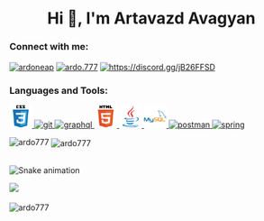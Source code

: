 <h1 align="center">Hi 👋, I'm Artavazd Avagyan</h1>
<h3 align="left">Connect with me:</h3>
<p align="left">
<a href="https://fb.com/ardoneap" target="blank"><img align="center" src="https://raw.githubusercontent.com/rahuldkjain/github-profile-readme-generator/master/src/images/icons/Social/facebook.svg" alt="ardoneap" height="30" width="40" /></a>
<a href="https://instagram.com/ardo.777" target="blank"><img align="center" src="https://raw.githubusercontent.com/rahuldkjain/github-profile-readme-generator/master/src/images/icons/Social/instagram.svg" alt="ardo.777" height="30" width="40" /></a>
<a href="https://discord.gg/https://discord.gg/jB26FFSD" target="blank"><img align="center" src="https://raw.githubusercontent.com/rahuldkjain/github-profile-readme-generator/master/src/images/icons/Social/discord.svg" alt="https://discord.gg/jB26FFSD" height="30" width="40" /></a>
</p>

<h3 align="left">Languages and Tools:</h3>
<p align="left"> <a href="https://www.w3schools.com/css/" target="_blank" rel="noreferrer"> <img src="https://raw.githubusercontent.com/devicons/devicon/master/icons/css3/css3-original-wordmark.svg" alt="css3" width="40" height="40"/> </a> <a href="https://git-scm.com/" target="_blank" rel="noreferrer"> <img src="https://www.vectorlogo.zone/logos/git-scm/git-scm-icon.svg" alt="git" width="40" height="40"/> </a> <a href="https://graphql.org" target="_blank" rel="noreferrer"> <img src="https://www.vectorlogo.zone/logos/graphql/graphql-icon.svg" alt="graphql" width="40" height="40"/> </a> <a href="https://www.w3.org/html/" target="_blank" rel="noreferrer"> <img src="https://raw.githubusercontent.com/devicons/devicon/master/icons/html5/html5-original-wordmark.svg" alt="html5" width="40" height="40"/> </a> <a href="https://www.java.com" target="_blank" rel="noreferrer"> <img src="https://raw.githubusercontent.com/devicons/devicon/master/icons/java/java-original.svg" alt="java" width="40" height="40"/> </a> <a href="https://www.mysql.com/" target="_blank" rel="noreferrer"> <img src="https://raw.githubusercontent.com/devicons/devicon/master/icons/mysql/mysql-original-wordmark.svg" alt="mysql" width="40" height="40"/> </a> <a href="https://postman.com" target="_blank" rel="noreferrer"> <img src="https://www.vectorlogo.zone/logos/getpostman/getpostman-icon.svg" alt="postman" width="40" height="40"/> </a> <a href="https://spring.io/" target="_blank" rel="noreferrer"> <img src="https://www.vectorlogo.zone/logos/springio/springio-icon.svg" alt="spring" width="40" height="40"/> </a> </p>

<p><img align="left" src="https://github-readme-stats.vercel.app/api/top-langs?username=ardo777&show_icons=true&locale=en&layout=compact" alt="ardo777" /></p>

<p>&nbsp;<img align="center" src="https://github-readme-stats.vercel.app/api?username=ardo777&show_icons=true&locale=en" alt="ardo777" /></p>
<br clear="both">

<img src="https://raw.githubusercontent.com/maurodesouza/maurodesouza/output/snake.svg" alt="Snake animation" />

![](https://github-profile-trophy.vercel.app/?username=Ardo777&theme=juicyfresh&no-frame=false&no-bg=false&margin-w=4)
<p><img align="center" src="https://github-readme-streak-stats.herokuapp.com/?user=ardo777&" alt="ardo777" /></p>
